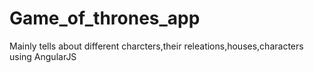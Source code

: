 # Game_of_thrones_app
Mainly tells about different charcters,their releations,houses,characters using AngularJS 

